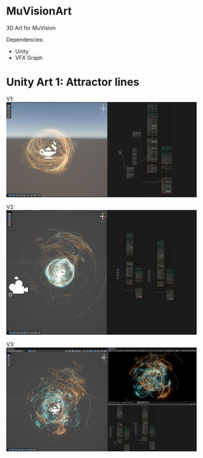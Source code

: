 # MuVisionArt

3D Art for MuVision

Dependencies:
* Unity
* VFX Graph

# Unity Art 1: Attractor lines

V1:
![](Gallery/UnityArt1.JPG)

V2:
![](Gallery/UnityArt1_2.JPG)

V3:
![](Gallery/UnityArt1_3.JPG)
